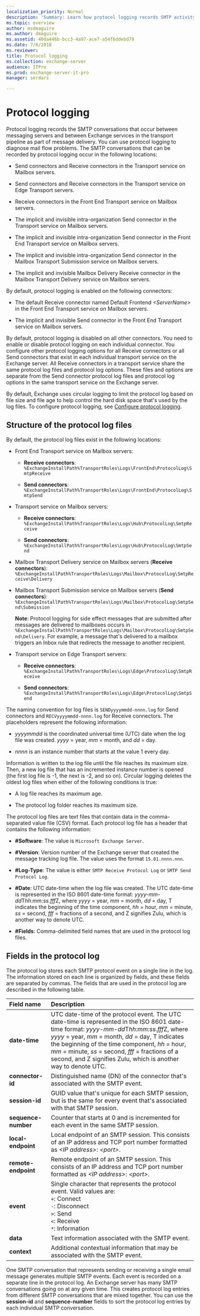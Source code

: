 ```yaml
---
localization_priority: Normal
description: 'Summary: Learn how protocol logging records SMTP activity in Exchange Server 2016 and Exchange Server 2019.'
ms.topic: overview
author: msdmaguire
ms.author: dmaguire
ms.assetid: 40da446b-bcc3-4a97-ace7-a54f6ddebd79
ms.date: 7/6/2018
ms.reviewer: 
title: Protocol logging
ms.collection: exchange-server
audience: ITPro
ms.prod: exchange-server-it-pro
manager: serdars

---
```


# Protocol logging

Protocol logging records the SMTP conversations that occur between messaging servers and between Exchange services in the transport pipeline as part of message delivery. You can use protocol logging to diagnose mail flow problems. The SMTP conversations that can be recorded by protocol logging occur in the following locations:

- Send connectors and Receive connectors in the Transport service on Mailbox servers.

- Send connectors and Receive connectors in the Transport service on Edge Transport servers.

- Receive connectors in the Front End Transport service on Mailbox servers.

- The implicit and invisible intra-organization Send connector in the Transport service on Mailbox servers.

- The implicit and invisible intra-organization Send connector in the Front End Transport service on Mailbox servers.

- The implicit and invisible intra-organization Send connector in the Mailbox Transport Submission service on Mailbox servers.

- The implicit and invisible Mailbox Delivery Receive connector in the Mailbox Transport Delivery service on Mailbox servers.

By default, protocol logging is enabled on the following connectors:

- The default Receive connector named Default Frontend _\<ServerName\>_ in the Front End Transport service on Mailbox servers.

- The implicit and invisible Send connector in the Front End Transport service on Mailbox servers.

By default, protocol logging is disabled on all other connectors. You need to enable or disable protocol logging on each individual connector. You configure other protocol logging options for all Receive connectors or all Send connectors that exist in each individual transport service on the Exchange server. All Receive connectors in a transport service share the same protocol log files and protocol log options. These files and options are separate from the Send connector protocol log files and protocol log options in the same transport service on the Exchange server.

By default, Exchange uses circular logging to limit the protocol log based on file size and file age to help control the hard disk space that's used by the log files. To configure protocol logging, see [Configure protocol logging](configure-protocol-logging.md).

## Structure of the protocol log files
<a name="Structure"> </a>

By default, the protocol log files exist in the following locations:

- Front End Transport service on Mailbox servers:

  - **Receive connectors**: `%ExchangeInstallPath%TransportRoles\Logs\FrontEnd\ProtocolLog\SmtpReceive`

  - **Send connectors**: `%ExchangeInstallPath%TransportRoles\Logs\FrontEnd\ProtocolLog\SmtpSend`

- Transport service on Mailbox servers:

  - **Receive connectors**: `%ExchangeInstallPath%TransportRoles\Logs\Hub\ProtocolLog\SmtpReceive`

  - **Send connectors**: `%ExchangeInstallPath%TransportRoles\Logs\Hub\ProtocolLog\SmtpSend`

- Mailbox Transport Delivery service on Mailbox servers (**Receive connectors**): `%ExchangeInstallPath%TransportRoles\Logs\Mailbox\ProtocolLog\SmtpReceive\Delivery`

- Mailbox Transport Submission service on Mailbox servers (**Send connectors**): `%ExchangeInstallPath%TransportRoles\Logs\Mailbox\ProtocolLog\SmtpSend\Submission`

    **Note**: Protocol logging for side effect messages that are submitted after messages are delivered to mailboxes occurs in `%ExchangeInstallPath%TransportRoles\Logs\Mailbox\ProtocolLog\SmtpSend\Delivery`. For example, a message that's delivered to a mailbox triggers an Inbox rule that redirects the message to another recipient.

- Transport service on Edge Transport servers:

  - **Receive connectors**: `%ExchangeInstallPath%TransportRoles\Logs\Edge\ProtocolLog\SmtpReceive`

  - **Send connectors**: `%ExchangeInstallPath%TransportRoles\Logs\Edge\ProtocolLog\SmtpSend`

The naming convention for log files is `SENDyyyymmdd-nnnn.log` for Send connectors and `RECVyyyymmdd-nnnn.log` for Receive connectors. The placeholders represent the following information:

- _yyyymmdd_ is the coordinated universal time (UTC) date when the log file was created. _yyyy_ = year, _mm_ = month, and _dd_ = day.

- _nnnn_ is an instance number that starts at the value 1 every day.

Information is written to the log file until the file reaches its maximum size. Then, a new log file that has an incremented instance number is opened (the first log file is -1, the next is -2, and so on). Circular logging deletes the oldest log files when either of the following conditions is true:

- A log file reaches its maximum age.

- The protocol log folder reaches its maximum size.

The protocol log files are text files that contain data in the comma-separated value file (CSV) format. Each protocol log file has a header that contains the following information:

- **#Software**: The value is `Microsoft Exchange Server`.

- **#Version**: Version number of the Exchange server that created the message tracking log file. The value uses the format `15.01.nnnn.nnn`.

- **#Log-Type**: The value is either `SMTP Receive Protocol Log` or `SMTP Send Protocol Log`.

- **#Date**: UTC date-time when the log file was created. The UTC date-time is represented in the ISO 8601 date-time format: *yyyy-mm-dd*T*hh:mm:ss.fff*Z, where _yyyy_ = year, _mm_ = month, _dd_ = day, T indicates the beginning of the time component, _hh_ = hour, _mm_ = minute, _ss_ = second, _fff_ = fractions of a second, and Z signifies Zulu, which is another way to denote UTC.

- **#Fields**: Comma-delimited field names that are used in the protocol log files.

## Fields in the protocol log
<a name="Info"> </a>

The protocol log stores each SMTP protocol event on a single line in the log. The information stored on each line is organized by fields, and these fields are separated by commas. The fields that are used in the protocol log are described in the following table.

|**Field name**|**Description**|
|:-----|:-----|
|**date-time**|UTC date-time of the protocol event. The UTC date-time is represented in the ISO 8601 date-time format: *yyyy-mm-dd*T*hh:mm:ss.fff*Z, where _yyyy_ = year, _mm_ = month, _dd_ = day, T indicates the beginning of the time component, _hh_ = hour, _mm_ = minute, _ss_ = second, _fff_ = fractions of a second, and Z signifies Zulu, which is another way to denote UTC.|
|**connector-id**|Distinguished name (DN) of the connector that's associated with the SMTP event.|
|**session-id**|GUID value that's unique for each SMTP session, but is the same for every event that's associated with that SMTP session.|
|**sequence-number**|Counter that starts at 0 and is incremented for each event in the same SMTP session.|
|**local-endpoint**|Local endpoint of an SMTP session. This consists of an IP address and TCP port number formatted as _\<IP address\>_: _\<port\>_.|
|**remote-endpoint**|Remote endpoint of an SMTP session. This consists of an IP address and TCP port number formatted as _\<IP address\>_: _\<port\>_.|
|**event**|Single character that represents the protocol event. Valid values are:  <br/> `+`: Connect  <br/> `-`: Disconnect  <br/> `>`: Send  <br/> `<`: Receive  <br/> `*`: Information|
|**data**|Text information associated with the SMTP event.|
|**context**|Additional contextual information that may be associated with the SMTP event.|

One SMTP conversation that represents sending or receiving a single email message generates multiple SMTP events. Each event is recorded on a separate line in the protocol log. An Exchange server has many SMTP conversations going on at any given time. This creates protocol log entries from different SMTP conversations that are mixed together. You can use the **session-id** and **sequence-number** fields to sort the protocol log entries by each individual SMTP conversation.
